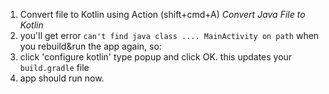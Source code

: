 1. Convert file to Kotlin using Action (shift+cmd+A) *Convert Java File to Kotlin*
2. you'll get error `can't find java class .... MainActivity on path` when you rebuild&run the app again, so:
3. click 'configure kotlin' type popup and click OK. this updates your `build.gradle` file
4. app should run now.
